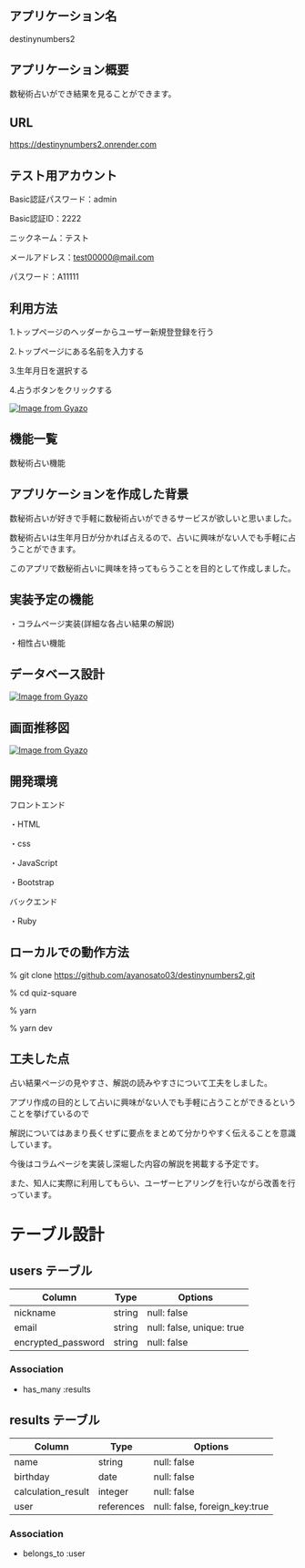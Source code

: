 ## アプリケーション名
destinynumbers2

## アプリケーション概要
数秘術占いができ結果を見ることができます。

## URL
https://destinynumbers2.onrender.com

## テスト用アカウント

Basic認証パスワード：admin

Basic認証ID：2222

ニックネーム：テスト

メールアドレス：test00000@mail.com

パスワード：A11111

## 利用方法
1.トップページのヘッダーからユーザー新規登登録を行う

2.トップページにある名前を入力する

3.生年月日を選択する

4.占うボタンをクリックする

[![Image from Gyazo](https://i.gyazo.com/bb5b00513bbe5a6271a179dd31da0398.gif)](https://gyazo.com/bb5b00513bbe5a6271a179dd31da0398)

## 機能一覧
数秘術占い機能

## アプリケーションを作成した背景
数秘術占いが好きで手軽に数秘術占いができるサービスが欲しいと思いました。

数秘術占いは生年月日が分かれば占えるので、占いに興味がない人でも手軽に占うことができます。

このアプリで数秘術占いに興味を持ってもらうことを目的として作成しました。

## 実装予定の機能
・コラムページ実装(詳細な各占い結果の解説)

・相性占い機能

## データベース設計
[![Image from Gyazo](https://i.gyazo.com/9b8c73b1ecfb8b926179d3dfbaee9048.png)](https://gyazo.com/9b8c73b1ecfb8b926179d3dfbaee9048)
## 画面推移図
[![Image from Gyazo](https://i.gyazo.com/6040e4c30a725ddbfdd0beba1e2a6dad.png)](https://gyazo.com/6040e4c30a725ddbfdd0beba1e2a6dad)

## 開発環境
フロントエンド

・HTML

・css

・JavaScript

・Bootstrap

バックエンド

・Ruby

## ローカルでの動作方法
% git clone https://github.com/ayanosato03/destinynumbers2.git

% cd quiz-square

% yarn

% yarn dev

## 工夫した点
占い結果ページの見やすさ、解説の読みやすさについて工夫をしました。

アプリ作成の目的として占いに興味がない人でも手軽に占うことができるということを挙げているので

解説についてはあまり長くせずに要点をまとめて分かりやすく伝えることを意識しています。

今後はコラムページを実装し深堀した内容の解説を掲載する予定です。

また、知人に実際に利用してもらい、ユーザーヒアリングを行いながら改善を行っています。

# テーブル設計

## users テーブル

| Column             | Type   | Options     |
| ------------------ | ------ | ----------- |
| nickname           | string | null: false |
| email              | string | null: false, unique: true |
| encrypted_password | string | null: false |

### Association
- has_many :results

## results テーブル
| Column             | Type        | Options     |
| ------------------ | ----------- | ----------- |
| name               | string      | null: false |
| birthday           | date        | null: false |
| calculation_result | integer     | null: false |
| user               | references  | null: false, foreign_key:true |

### Association
- belongs_to :user